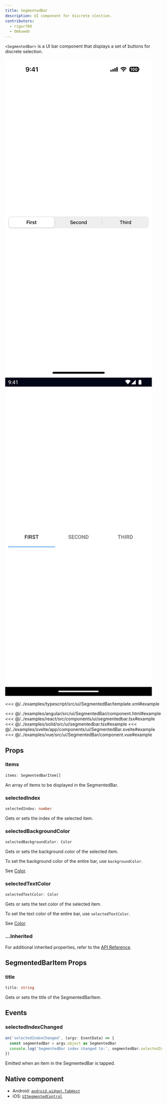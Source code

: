 ```yaml
---
title: SegmentedBar
description: UI component for discrete slection.
contributors:
  - rigor789
  - Ombuweb
---
```


`<SegmentedBar>` is a UI bar component that displays a set of buttons for discrete selection.

<DeviceFrame type="ios">
<img src="../assets/images/screenshots/ios/SegmentedBar.png"/>
</DeviceFrame>
<DeviceFrame type="android">
<img src="../assets/images/screenshots/android/SegmentedBar.png"/>
</DeviceFrame>

<<< @/../examples/typescript/src/ui/SegmentedBar/template.xml#example

<<< @/../examples/angular/src/ui/SegmentedBar/component.html#example
<<< @/../examples/react/src/components/ui/segmentedbar.tsx#example
<<< @/../examples/solid/src/ui/segmentedbar.tsx#example
<<< @/../examples/svelte/app/components/ui/SegmentedBar.svelte#example
<<< @/../examples/vue/src/ui/SegmentedBar/component.vue#example

## Props

### items

```ts
items: SegmentedBarItem[]
```

An array of items to be displayed in the SegmentedBar.

### selectedIndex

```ts
selectedIndex: number
```

Gets or sets the index of the selected item.

### selectedBackgroundColor

```ts
selectedBackgroundColor: Color
```

Gets or sets the background color of the selected item.

To set the background color of the entire bar, use `backgroundColor`.

See [Color](/api/class/Color).

### selectedTextColor

```ts
selectedTextColor: Color
```

Gets or sets the text color of the selected item.

To set the text color of the entire bar, use `selectedTextColor`.

See [Color](/api/class/Color).

### ...Inherited

For additional inherited properties, refer to the [API Reference](/api/class/SegmentedBar).

## SegmentedBarItem Props

### title

```ts
title: string
```

Gets or sets the title of the SegmentedBarItem.

## Events

### selectedIndexChanged

```ts
on('selectedIndexChanged', (args: EventData) => {
  const segmentedBar = args.object as SegmentedBar
  console.log('SegmentedBar index changed to:', segmentedBar.selectedIndex)
})
```

Emitted when an item in the SegmentedBar is tapped.

## Native component

- Android: [`android.widget.TabHost`](https://developer.android.com/reference/android/widget/TabHost.html)
- iOS: [`UISegmentedControl`](https://developer.apple.com/documentation/uikit/uisegmentedcontrol)
